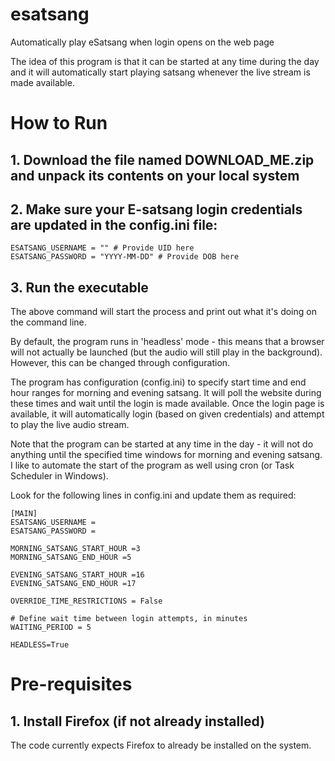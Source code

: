 # esatsang
Automatically play eSatsang when login opens on the web page

The idea of this program is that it can be started at any time during the day and it will automatically start playing satsang whenever the live stream is made available.

# How to Run

## 1. Download the file named DOWNLOAD_ME.zip and unpack its contents on your local system

## 2. Make sure your E-satsang login credentials are updated in the config.ini file:

```
ESATSANG_USERNAME = "" # Provide UID here
ESATSANG_PASSWORD = "YYYY-MM-DD" # Provide DOB here
```

## 3. Run the executable

The above command will start the process and print out what it's doing on the command line.

By default, the program runs in 'headless' mode - this means that a browser will not actually be launched (but the audio will still play in the background). However, this can be changed through configuration.

The program has configuration (config.ini) to specify start time and end hour ranges for morning and evening satsang. It will poll the website during these times and wait until the login is made available. Once the login page is available, it will automatically login (based on given credentials) and attempt to play the live audio stream.

Note that the program can be started at any time in the day - it will not do anything until the specified time windows for morning and evening satsang. I like to automate the start of the program as well using cron (or Task Scheduler in Windows).

Look for the following lines in config.ini and update them as required:

```
[MAIN]
ESATSANG_USERNAME = 
ESATSANG_PASSWORD = 

MORNING_SATSANG_START_HOUR =3
MORNING_SATSANG_END_HOUR =5

EVENING_SATSANG_START_HOUR =16
EVENING_SATSANG_END_HOUR =17

OVERRIDE_TIME_RESTRICTIONS = False

# Define wait time between login attempts, in minutes
WAITING_PERIOD = 5

HEADLESS=True
```

# Pre-requisites

## 1. Install Firefox (if not already installed)
The code currently expects Firefox to already be installed on the system.




